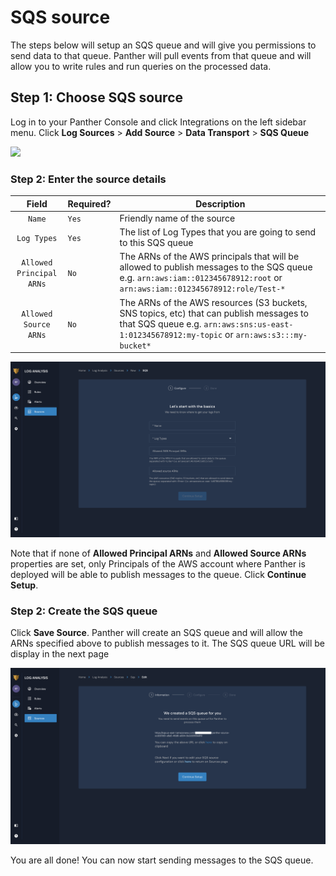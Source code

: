 # SQS source

The steps below will setup an SQS queue and will give you permissions to send data to that queue. Panther will pull events from that queue and will allow you to write rules and run queries on the processed data.

## Step 1: Choose SQS source

Log in to your Panther Console and click Integrations on the left sidebar menu. Click **Log Sources** > **Add Source** > **Data Transport** > **SQS Queue**

![](<../../../../../.gitbook/assets/image (4) (1) (1).png>)

### Step 2: Enter the source details

|           Field          | Required? | Description                                                                                                                                                                             |
| :----------------------: | --------- | --------------------------------------------------------------------------------------------------------------------------------------------------------------------------------------- |
|          `Name`          | `Yes`     | Friendly name of the source                                                                                                                                                             |
|        `Log Types`       | `Yes`     | The list of Log Types that you are going to send to this SQS queue                                                                                                                      |
| `Allowed Principal ARNs` | `No`      | The ARNs of the AWS principals that will be allowed to publish messages to the SQS queue e.g. `arn:aws:iam::012345678912:root` or `arn:aws:iam::012345678912:role/Test-*`               |
|   `Allowed Source ARNs`  | `No`      | The ARNs of the AWS resources (S3 buckets, SNS topics, etc) that can publish messages to that SQS queue e.g. `arn:aws:sns:us-east-1:012345678912:my-topic` or `arn:aws:s3:::my-bucket*` |

![](<../../../../../.gitbook/assets/sqs-page2 (5) (5) (7) (7) (1) (1) (3) (1) (5).png>)

Note that if none of **Allowed Principal ARNs** and **Allowed Source ARNs** properties are set, only Principals of the AWS account where Panther is deployed will be able to publish messages to the queue. Click **Continue Setup**.

### Step 2: Create the SQS queue

Click **Save Source**. Panther will create an SQS queue and will allow the ARNs specified above to publish messages to it. The SQS queue URL will be display in the next page

![](<../../../../../.gitbook/assets/sqs-page3 (5) (5) (7) (8) (1) (1) (3) (1) (5).png>)

You are all done! You can now start sending messages to the SQS queue.
